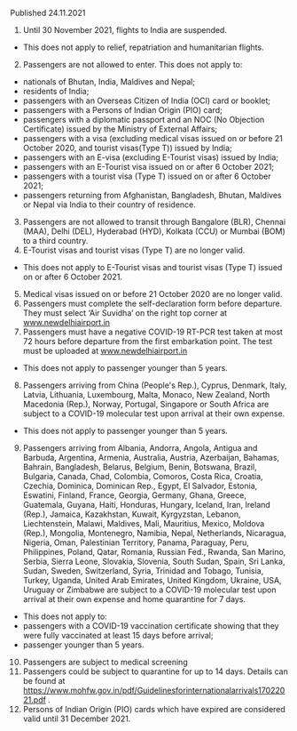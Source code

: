 Published 24.11.2021
1. Until 30 November 2021, flights to India are suspended.
- This does not apply to relief, repatriation and humanitarian flights.
2. Passengers are not allowed to enter.
This does not apply to:
- nationals of Bhutan, India, Maldives and Nepal;
- residents of India;
- passengers with an Overseas Citizen of India (OCI) card or booklet;
- passengers with a Persons of Indian Origin (PIO) card;
- passengers with a diplomatic passport and an NOC (No Objection Certificate) issued by the Ministry of External Affairs;
- passengers with a visa (excluding medical visas issued on or before 21 October 2020, and tourist visas(Type T)) issued by India;
- passengers with an E-visa (excluding E-Tourist visas) issued by India;
- passengers with an E-Tourist visa issued on or after 6 October 2021;
- passengers with a tourist visa (Type T) issued on or after 6 October 2021;
- passengers returning from Afghanistan, Bangladesh, Bhutan, Maldives or Nepal via India to their country of residence.
3. Passengers are not allowed to transit through Bangalore (BLR), Chennai (MAA), Delhi (DEL), Hyderabad (HYD), Kolkata (CCU) or Mumbai (BOM) to a third country.
4. E-Tourist visas and tourist visas (Type T) are no longer valid.
- This does not apply to E-Tourist visas and tourist visas (Type T) issued on or after 6 October 2021.
5. Medical visas issued on or before 21 October 2020 are no longer valid.
6. Passengers must complete the self-declaration form before departure. They must select ‘Air Suvidha’ on the right top corner at <a href="http://www.newdelhiairport.in/">www.newdelhiairport.in</a>
7. Passengers must have a negative COVID-19 RT-PCR test taken at most 72 hours before departure from the first embarkation point. The test must be uploaded at <a href="http://www.newdelhiairport.in/">www.newdelhiairport.in</a>
- This does not apply to passenger younger than 5 years.
8. Passengers arriving from China (People's Rep.), Cyprus, Denmark, Italy, Latvia, Lithuania, Luxembourg, Malta, Monaco, New Zealand, North Macedonia (Rep.), Norway, Portugal, Singapore or South Africa are subject to a COVID-19 molecular test upon arrival at their own expense.
- This does not apply to passenger younger than 5 years.
9. Passengers arriving from Albania, Andorra, Angola, Antigua and Barbuda, Argentina, Armenia, Australia, Austria, Azerbaijan, Bahamas, Bahrain, Bangladesh, Belarus, Belgium, Benin, Botswana, Brazil, Bulgaria, Canada, Chad, Colombia, Comoros, Costa Rica, Croatia, Czechia, Dominica, Dominican Rep., Egypt, El Salvador, Estonia, Eswatini, Finland, France, Georgia, Germany, Ghana, Greece, Guatemala, Guyana, Haiti, Honduras, Hungary, Iceland, Iran, Ireland (Rep.), Jamaica, Kazakhstan, Kuwait, Kyrgyzstan, Lebanon, Liechtenstein, Malawi, Maldives, Mali, Mauritius, Mexico, Moldova (Rep.), Mongolia, Montenegro, Namibia, Nepal, Netherlands, Nicaragua, Nigeria, Oman, Palestinian Territory, Panama, Paraguay, Peru, Philippines, Poland, Qatar, Romania, Russian Fed., Rwanda, San Marino, Serbia, Sierra Leone, Slovakia, Slovenia, South Sudan, Spain, Sri Lanka, Sudan, Sweden, Switzerland, Syria, Trinidad and Tobago, Tunisia, Turkey, Uganda, United Arab Emirates, United Kingdom, Ukraine, USA, Uruguay or Zimbabwe are subject to a COVID-19 molecular test upon arrival at their own expense and home quarantine for 7 days.
- This does not apply to:
- passengers with a COVID-19 vaccination certificate showing that they were fully vaccinated at least 15 days before arrival;
- passenger younger than 5 years.
10. Passengers are subject to medical screening
11. Passengers could be subject to quarantine for up to 14 days. Details can be found at <a href="https://www.mohfw.gov.in/pdf/Guidelinesforinternationalarrivals17022021.pdf">https://www.mohfw.gov.in/pdf/Guidelinesforinternationalarrivals17022021.pdf</a> .
12. Persons of Indian Origin (PIO) cards which have expired are considered valid until 31 December 2021.